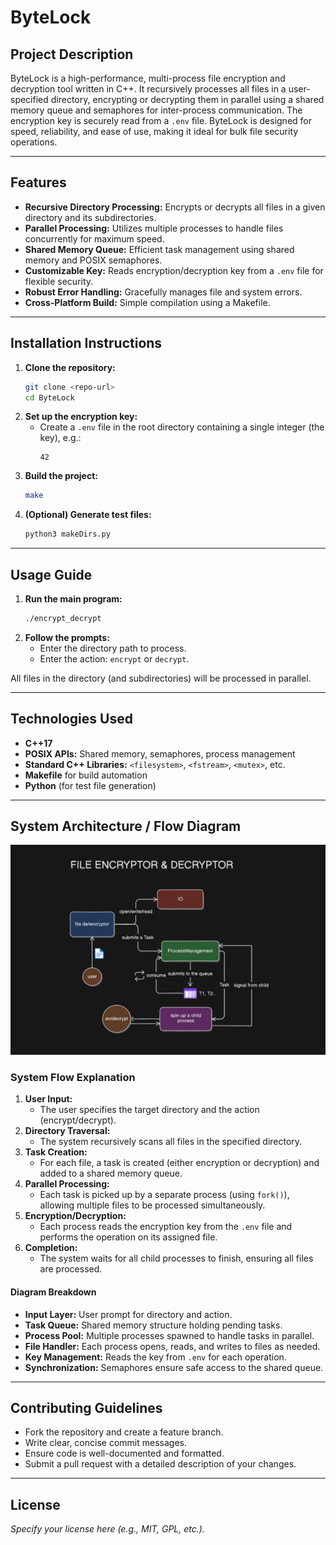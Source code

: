 # ByteLock

## Project Description
ByteLock is a high-performance, multi-process file encryption and decryption tool written in C++. It recursively processes all files in a user-specified directory, encrypting or decrypting them in parallel using a shared memory queue and semaphores for inter-process communication. The encryption key is securely read from a `.env` file. ByteLock is designed for speed, reliability, and ease of use, making it ideal for bulk file security operations.

---

## Features
- **Recursive Directory Processing:** Encrypts or decrypts all files in a given directory and its subdirectories.
- **Parallel Processing:** Utilizes multiple processes to handle files concurrently for maximum speed.
- **Shared Memory Queue:** Efficient task management using shared memory and POSIX semaphores.
- **Customizable Key:** Reads encryption/decryption key from a `.env` file for flexible security.
- **Robust Error Handling:** Gracefully manages file and system errors.
- **Cross-Platform Build:** Simple compilation using a Makefile.

---

## Installation Instructions
1. **Clone the repository:**
   ```sh
   git clone <repo-url>
   cd ByteLock
   ```
2. **Set up the encryption key:**
   - Create a `.env` file in the root directory containing a single integer (the key), e.g.:
     ```
     42
     ```
3. **Build the project:**
   ```sh
   make
   ```
4. **(Optional) Generate test files:**
   ```sh
   python3 makeDirs.py
   ```

---

## Usage Guide
1. **Run the main program:**
   ```sh
   ./encrypt_decrypt
   ```
2. **Follow the prompts:**
   - Enter the directory path to process.
   - Enter the action: `encrypt` or `decrypt`.

All files in the directory (and subdirectories) will be processed in parallel.

---

## Technologies Used
- **C++17**
- **POSIX APIs:** Shared memory, semaphores, process management
- **Standard C++ Libraries:** `<filesystem>`, `<fstream>`, `<mutex>`, etc.
- **Makefile** for build automation
- **Python** (for test file generation)

---

## System Architecture / Flow Diagram

![System Flow Diagram](diagram/d1.png)

### System Flow Explanation

1. **User Input:**
   - The user specifies the target directory and the action (encrypt/decrypt).
2. **Directory Traversal:**
   - The system recursively scans all files in the specified directory.
3. **Task Creation:**
   - For each file, a task is created (either encryption or decryption) and added to a shared memory queue.
4. **Parallel Processing:**
   - Each task is picked up by a separate process (using `fork()`), allowing multiple files to be processed simultaneously.
5. **Encryption/Decryption:**
   - Each process reads the encryption key from the `.env` file and performs the operation on its assigned file.
6. **Completion:**
   - The system waits for all child processes to finish, ensuring all files are processed.

#### **Diagram Breakdown**
- **Input Layer:** User prompt for directory and action.
- **Task Queue:** Shared memory structure holding pending tasks.
- **Process Pool:** Multiple processes spawned to handle tasks in parallel.
- **File Handler:** Each process opens, reads, and writes to files as needed.
- **Key Management:** Reads the key from `.env` for each operation.
- **Synchronization:** Semaphores ensure safe access to the shared queue.

---

## Contributing Guidelines
- Fork the repository and create a feature branch.
- Write clear, concise commit messages.
- Ensure code is well-documented and formatted.
- Submit a pull request with a detailed description of your changes.

---

## License
*Specify your license here (e.g., MIT, GPL, etc.).* 